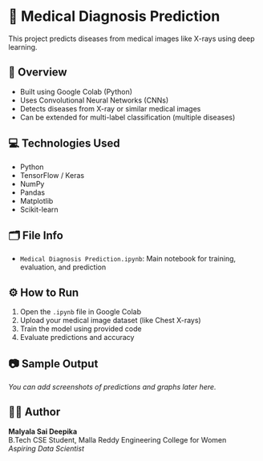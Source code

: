 # 🧠 Medical Diagnosis Prediction

This project predicts diseases from medical images like X-rays using deep learning.

## 📌 Overview

- Built using Google Colab (Python)
- Uses Convolutional Neural Networks (CNNs)
- Detects diseases from X-ray or similar medical images
- Can be extended for multi-label classification (multiple diseases)

## 💻 Technologies Used

- Python
- TensorFlow / Keras
- NumPy
- Pandas
- Matplotlib
- Scikit-learn

## 🗂️ File Info

- `Medical Diagnosis Prediction.ipynb`: Main notebook for training, evaluation, and prediction

## ⚙️ How to Run

1. Open the `.ipynb` file in Google Colab
2. Upload your medical image dataset (like Chest X-rays)
3. Train the model using provided code
4. Evaluate predictions and accuracy

## 📷 Sample Output

_You can add screenshots of predictions and graphs later here._

## 🙋‍♀️ Author

**Malyala Sai Deepika**  
B.Tech CSE Student, Malla Reddy Engineering College for Women  
_Aspiring Data Scientist_
